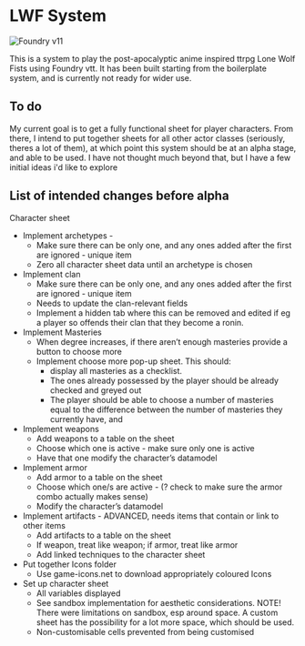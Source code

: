 # LWF System

![Foundry v11](https://img.shields.io/badge/foundry-v11-green)

This is a system to play the post-apocalyptic anime inspired ttrpg Lone Wolf Fists using Foundry vtt. It has been built starting from the boilerplate system, and is currently not ready for wider use.

## To do
My current goal is to get a fully functional sheet for player characters. From there, I intend to put together sheets for all other actor classes (seriously, theres a lot of them), at which point this system should be at an alpha stage, and able to be used. I have not thought much beyond that, but I have a few initial ideas i'd like to explore

## List of intended changes before alpha
Character sheet
- Implement archetypes - 
  - Make sure there can be only one, and any ones added after the first are ignored - unique item
  - Zero all character sheet data until an archetype is chosen
- Implement clan
  - Make sure there can be only one, and any ones added after the first are ignored - unique item
  - Needs to update the clan-relevant fields
  - Implement a hidden tab where this can be removed and edited if eg a player so offends their clan that they become a ronin.
- Implement Masteries
  - When degree increases, if there aren’t enough masteries provide a button to choose more
  - Implement choose more pop-up sheet. This should: 
    - display all masteries as a checklist.
    - The ones already possessed by the player should be already checked and greyed out
    - The player should be able to choose a number of masteries equal to the difference between the number of masteries they currently have, and 
- Implement weapons
  - Add weapons to a table on the sheet
  - Choose which one is active - make sure only one is active
  - Have that one modify the character’s datamodel
- Implement armor
  - Add armor to a table on the sheet
  - Choose which one/s are active - (? check to make sure the armor combo actually makes sense)
  - Modify the character’s datamodel
- Implement artifacts - ADVANCED, needs items that contain or link to other items
  - Add artifacts to a table on the sheet
  - If weapon, treat like weapon; if armor, treat like armor
  - Add linked techniques to the character sheet
- Put together Icons folder
  - Use game-icons.net to download appropriately coloured Icons
- Set up character sheet
  - All variables displayed
  - See sandbox implementation for aesthetic considerations. NOTE! There were limitations on sandbox, esp around space. A custom sheet has the possibility for a lot more space, which should be used.
  - Non-customisable cells prevented from being customised
